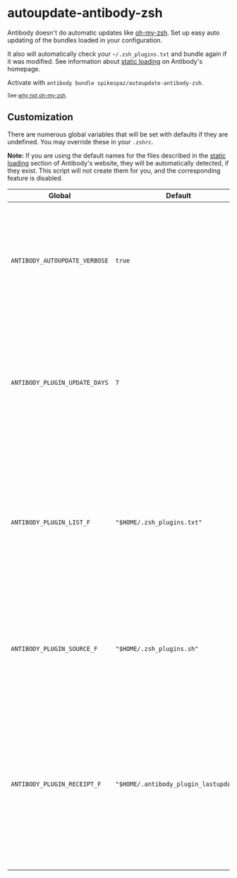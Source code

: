 # autoupdate-antibody-zsh

Antibody doesn't do automatic updates like [oh-my-zsh][0].
Set up easy auto updating of the bundles loaded in your configuration.

It also will automatically check your `~/.zsh_plugins.txt` and bundle again if it was modified.
See information about [static loading][1] on Antibody's homepage.

Activate with `antibody bundle spikespaz/autoupdate-antibody-zsh`.

<sub>See [why not oh-my-zsh][2].</sub>

## Customization

There are numerous global variables that will be set with defaults if they are undefined. You may override these in your `.zshrc`.

**Note:** If you are using the default names for the files described in the [static loading][1] section of Antibody's website, they will be automatically detected, if they exist. This script will not create them for you, and the corresponding feature is disabled. 

| Global | Default | Purpose |
| ------ | ------- | ------- |
| `ANTIBODY_AUTOUPDATE_VERBOSE` | `true` | Display what this script is doing after checking whether it should update, if anything. Must be a boolean. |
| `ANTIBODY_PLUGIN_UPDATE_DAYS` | `7` | The interval of days to update ypur bundles, checked every time a prompt is launched. Must be an integer. |
| `ANTIBODY_PLUGIN_LIST_F` | `"$HOME/.zsh_plugins.txt"` | If you are [loading your plugins statically][1], this is the path to the file that lists them. Must be a string with a valid path to an existing file. |
| `ANTIBODY_PLUGIN_SOURCE_F` | `"$HOME/.zsh_plugins.sh"` | With static loading, this is the file that is sourced by your `.zshrc`. Must also be a valid file path. |
| `ANTIBODY_PLUGIN_RECEIPT_F` | `"$HOME/.antibody_plugin_lastupdate"` | This is the path to the receipt file that is used to keep track of the last update time. Must be a path as a string, it will be created for you on the first run. |



[0]: https://github.com/oh-my-zsh/oh-my-zsh
[1]: https://getantibody.github.io/#static-loading
[2]: https://www.youtube.com/watch?v=hLxr9hLfO0Q